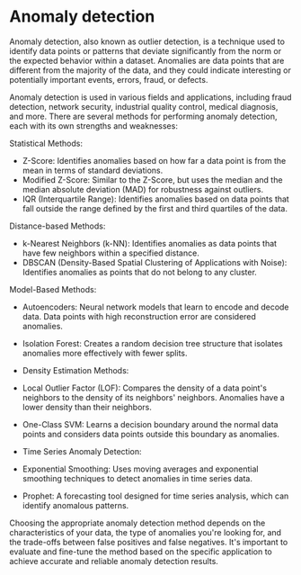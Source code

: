 # Anomaly detection

Anomaly detection, also known as outlier detection, is a technique used to identify data points or patterns that deviate significantly from the norm or the expected behavior within a dataset. Anomalies are data points that are different from the majority of the data, and they could indicate interesting or potentially important events, errors, fraud, or defects.

Anomaly detection is used in various fields and applications, including fraud detection, network security, industrial quality control, medical diagnosis, and more. There are several methods for performing anomaly detection, each with its own strengths and weaknesses:

Statistical Methods:

* Z-Score: Identifies anomalies based on how far a data point is from the mean in terms of standard deviations.
* Modified Z-Score: Similar to the Z-Score, but uses the median and the median absolute deviation (MAD) for robustness against outliers.
* IQR (Interquartile Range): Identifies anomalies based on data points that fall outside the range defined by the first and third quartiles of the data.

Distance-based Methods:

* k-Nearest Neighbors (k-NN): Identifies anomalies as data points that have few neighbors within a specified distance.
* DBSCAN (Density-Based Spatial Clustering of Applications with Noise): Identifies anomalies as points that do not belong to any cluster.

Model-Based Methods:

* Autoencoders: Neural network models that learn to encode and decode data. Data points with high reconstruction error are considered anomalies.
* Isolation Forest: Creates a random decision tree structure that isolates anomalies more effectively with fewer splits.

* Density Estimation Methods:
* Local Outlier Factor (LOF): Compares the density of a data point's neighbors to the density of its neighbors' neighbors. Anomalies have a lower density than their neighbors.
* One-Class SVM: Learns a decision boundary around the normal data points and considers data points outside this boundary as anomalies.

* Time Series Anomaly Detection:
* Exponential Smoothing: Uses moving averages and exponential smoothing techniques to detect anomalies in time series data.
* Prophet: A forecasting tool designed for time series analysis, which can identify anomalous patterns.

Choosing the appropriate anomaly detection method depends on the characteristics of your data, the type of anomalies you're looking for, and the trade-offs between false positives and false negatives. It's important to evaluate and fine-tune the method based on the specific application to achieve accurate and reliable anomaly detection results.